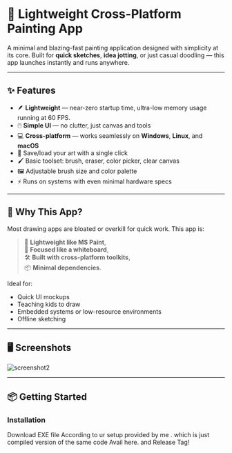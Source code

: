 # 🎨 Lightweight Cross-Platform Painting App

A minimal and blazing-fast painting application designed with simplicity at its core. Built for **quick sketches**, **idea jotting**, or just casual doodling — this app launches instantly and runs anywhere.

---

## ✨ Features

- 🪶 **Lightweight** — near-zero startup time, ultra-low memory usage running at 60 FPS.
- 🖱️ **Simple UI** — no clutter, just canvas and tools
- 💻 **Cross-platform** — works seamlessly on **Windows**, **Linux**, and **macOS**
- 📁 Save/load your art with a single click
- 🖌️ Basic toolset: brush, eraser, color picker, clear canvas
- 🖼️ Adjustable brush size and color palette
- ⚡ Runs on systems with even minimal hardware specs

---

## 🔧 Why This App?

Most drawing apps are bloated or overkill for quick work. This app is:

> 🚀 **Lightweight like MS Paint**,  
> 🎯 **Focused like a whiteboard**,  
> 🛠️ **Built with cross-platform toolkits**,  
> 📦 **Minimal dependencies**.

Ideal for:
- Quick UI mockups
- Teaching kids to draw
- Embedded systems or low-resource environments
- Offline sketching

---

## 🖥️ Screenshots

<!-- Replace with your own images -->

![screenshot2](.draw-demo.png)

---

## 📦 Getting Started

### Installation
Download EXE file According to ur setup provided by me . which is just compiled version of the same code Avail here. and Release Tag! 



